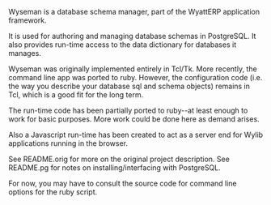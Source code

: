 Wyseman is a database schema manager, part of the WyattERP application 
framework.

It is used for authoring and managing database schemas in PostgreSQL.  It 
also provides run-time access to the data dictionary for databases it manages.

Wyseman was originally implemented entirely in Tcl/Tk.  More recently,
the command line app was ported to ruby.  However, the configuration
code (i.e. the way you describe your database sql and schema objects) remains 
in Tcl, which is a good fit for the long term.

The run-time code has been partially ported to ruby--at least enough to
work for basic purposes.  More work could be done here as demand arises.

Also a Javascript run-time has been created to act as a server end for Wylib
applications running in the browser.

See README.orig for more on the original project description.
See README.pg for notes on installing/interfacing with PostgreSQL.

For now, you may have to consult the source code for command line options
for the ruby script.
